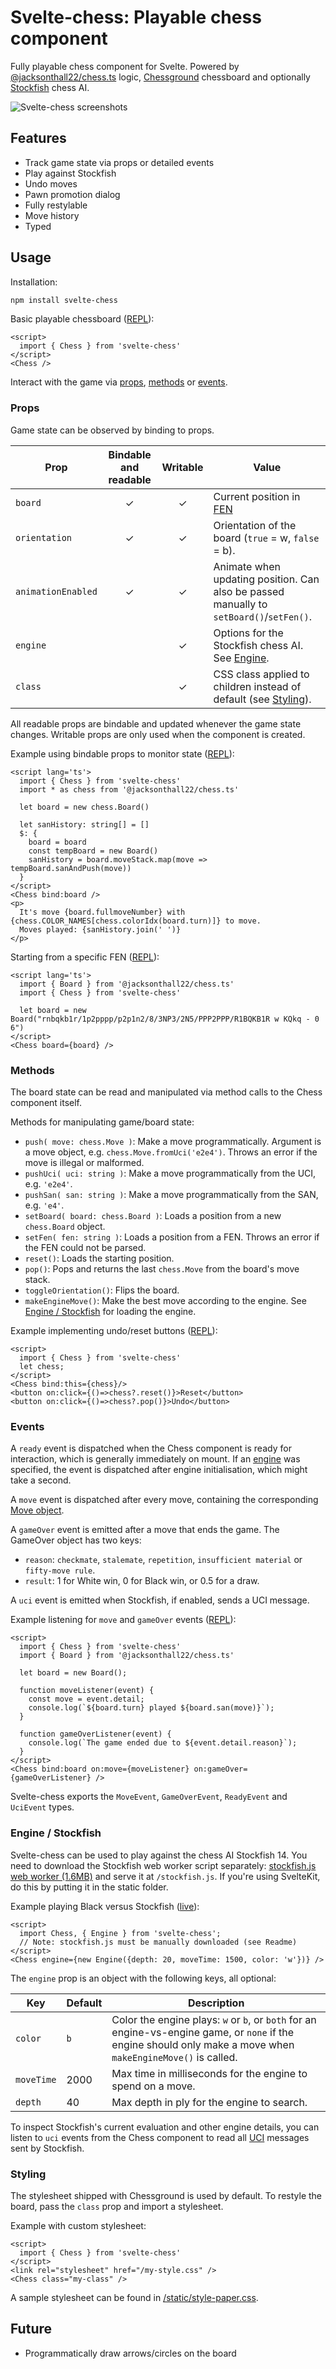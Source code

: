 # Svelte-chess: Playable chess component 

Fully playable chess component for Svelte.
Powered by
[@jacksonthall22/chess.ts](https://www.npmjs.com/package/@jacksonthall22/chess.ts) logic,
[Chessground](https://github.com/lichess-org/chessground) chessboard
and optionally [Stockfish](https://github.com/official-stockfish/Stockfish) chess AI.

![Svelte-chess screenshots](https://github.com/gtim/svelte-chess/blob/main/static/screenshot.png?raw=true)

## Features

* Track game state via props or detailed events
* Play against Stockfish
* Undo moves
* Pawn promotion dialog
* Fully restylable
* Move history
* Typed

## Usage 

Installation:

```sh
npm install svelte-chess
```

Basic playable chessboard ([REPL](https://svelte.dev/repl/b1a489538165489aa2720a65b476a58b?version=3.59.1)):

```svelte
<script>
  import { Chess } from 'svelte-chess'
</script>    
<Chess />
```

Interact with the game via [props](#props), [methods](#methods) or [events](#events).

### Props

Game state can be observed by binding to props. 

| Prop               | Bindable and readable | Writable | Value                                                                                    |
| ------------------ | :-------------------: | :------: | -----------------------------------------------------------------------------------------|
| `board`            |           ✓           |    ✓     | Current position in [FEN](https://www.chessprogramming.org/Forsyth-Edwards_Notation)    |
| `orientation`      |           ✓           |    ✓     | Orientation of the board (`true` = w, `false` = b).                                     |
| `animationEnabled` |           ✓           |    ✓     | Animate when updating position. Can also be passed manually to `setBoard()`/`setFen()`. |
| `engine`           |                       |    ✓     | Options for the Stockfish chess AI. See [Engine](#engine--stockfish).                   |
| `class`            |                       |    ✓     | CSS class applied to children instead of default (see [Styling](#styling)).             |

All readable props are bindable and updated whenever the game state changes.
Writable props are only used when the component is created.

Example using bindable props to monitor state ([REPL](https://svelte.dev/repl/d0ec69dde1f84390ac8b4d5746db9505?version=3.59.1)):

```svelte
<script lang='ts'>
  import { Chess } from 'svelte-chess'
  import * as chess from '@jacksonthall22/chess.ts'

  let board = new chess.Board()

  let sanHistory: string[] = []
  $: {
    board = board
    const tempBoard = new Board()
    sanHistory = board.moveStack.map(move => tempBoard.sanAndPush(move))
  }
</script>
<Chess bind:board />
<p>
  It's move {board.fullmoveNumber} with {chess.COLOR_NAMES[chess.colorIdx(board.turn)]} to move.
  Moves played: {sanHistory.join(' ')}
</p>
```

Starting from a specific FEN ([REPL](https://svelte.dev/repl/ebce18a71d774b2db987abc71f45648a?version=3.59.1)):

```svelte
<script lang='ts'>
  import { Board } from '@jacksonthall22/chess.ts'
  import { Chess } from 'svelte-chess'

  let board = new Board("rnbqkb1r/1p2pppp/p2p1n2/8/3NP3/2N5/PPP2PPP/R1BQKB1R w KQkq - 0 6")
</script>
<Chess board={board} />
```

### Methods

The board state can be read and manipulated via method calls to the Chess component itself. 


Methods for manipulating game/board state:

* `push( move: chess.Move )`: Make a move programmatically. Argument is a move object, e.g. `chess.Move.fromUci('e2e4')`. Throws an error if the move is illegal or malformed.
* `pushUci( uci: string )`: Make a move programmatically from the UCI, e.g. `'e2e4'`.
* `pushSan( san: string )`: Make a move programmatically from the SAN, e.g. `'e4'`.
* `setBoard( board: chess.Board )`: Loads a position from a new `chess.Board` object.
* `setFen( fen: string )`: Loads a position from a FEN. Throws an error if the FEN could not be parsed.
* `reset()`: Loads the starting position.
* `pop()`: Pops and returns the last `chess.Move` from the board's move stack.
* `toggleOrientation()`: Flips the board.
* `makeEngineMove()`: Make the best move according to the engine. See [Engine / Stockfish](#engine--stockfish) for loading the engine.

Example implementing undo/reset buttons ([REPL](https://svelte.dev/repl/7dd7b6454b12466e90ac78a842151311?version=3.59.1)):

```svelte
<script>
  import { Chess } from 'svelte-chess'
  let chess;
</script>    
<Chess bind:this={chess}/>
<button on:click={()=>chess?.reset()}>Reset</button>
<button on:click={()=>chess?.pop()}>Undo</button>
```

### Events

A `ready` event is dispatched when the Chess component is ready for interaction,
which is generally immediately on mount. If an [engine](#engine--stockfish) was
specified, the event is dispatched after engine initialisation, which might take
a second.

A `move` event is dispatched after every move, containing the corresponding [Move object](#move).

A `gameOver` event is emitted after a move that ends the game. The GameOver object has two keys:
* `reason`: `checkmate`, `stalemate`, `repetition`, `insufficient material` or `fifty-move rule`.
* `result`: 1 for White win, 0 for Black win, or 0.5 for a draw.

A `uci` event is emitted when Stockfish, if enabled, sends a UCI message.

Example listening for `move` and `gameOver` events ([REPL](https://svelte.dev/repl/6fc2874d1a594d76aede4834722e4f83?version=3.59.1)):

```svelte
<script>
  import { Chess } from 'svelte-chess'
  import { Board } from '@jacksonthall22/chess.ts'
  
  let board = new Board();

  function moveListener(event) {
    const move = event.detail;
    console.log(`${board.turn} played ${board.san(move)}`);
  }

  function gameOverListener(event) {
    console.log(`The game ended due to ${event.detail.reason}`);
  }
</script>
<Chess bind:board on:move={moveListener} on:gameOver={gameOverListener} />
```

Svelte-chess exports the `MoveEvent`, `GameOverEvent`, `ReadyEvent` and `UciEvent` types.

### Engine / Stockfish

Svelte-chess can be used to play against the chess AI Stockfish 14. You need to download the Stockfish web worker script separately: [stockfish.js web worker (1.6MB)](https://raw.githubusercontent.com/gtim/svelte-chess/stockfish/static/stockfish.js) and serve it at `/stockfish.js`. If you're using SvelteKit, do this by putting it in the static folder.

Example playing Black versus Stockfish ([live](https://gtim.github.io/svelte-chess/stockfish)):

```svelte
<script>
  import Chess, { Engine } from 'svelte-chess';
  // Note: stockfish.js must be manually downloaded (see Readme)
</script>
<Chess engine={new Engine({depth: 20, moveTime: 1500, color: 'w'})} />
```

The `engine` prop is an object with the following keys, all optional:

| Key         | Default | Description                                                                 |
| ----------- | ------- | --------------------------------------------------------------------------- |
| `color`     | `b`     | Color the engine plays: `w` or `b`, or `both` for an engine-vs-engine game, or `none` if the engine should only make a move when `makeEngineMove()` is called. | 
| `moveTime`  | 2000    | Max time in milliseconds for the engine to spend on a move.                 |
| `depth`     | 40      | Max depth in ply for the engine to search.                                  |

To inspect Stockfish's current evaluation and other engine details, you can listen to `uci` events from the Chess component to read all [UCI](https://www.chessprogramming.org/UCI) messages sent by Stockfish.

### Styling

The stylesheet shipped with Chessground is used by default. To restyle the 
board, pass the `class` prop and import a stylesheet.

Example with custom stylesheet:

```svelte
<script>
  import { Chess } from 'svelte-chess'
</script>
<link rel="stylesheet" href="/my-style.css" />
<Chess class="my-class" />
```

A sample stylesheet can be found in [/static/style-paper.css](https://github.com/gtim/svelte-chess/blob/main/static/style-paper.css).

## Future

* Programmatically draw arrows/circles on the board
